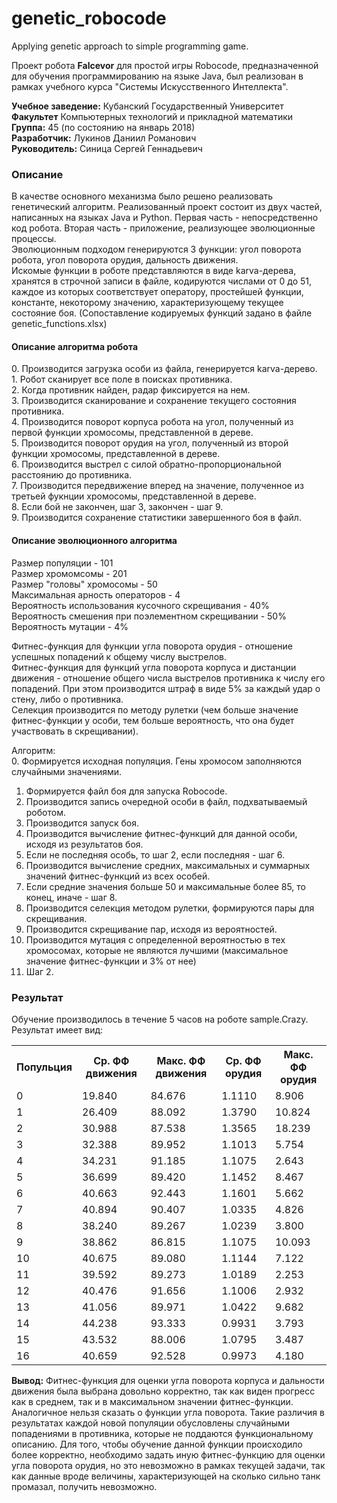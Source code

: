 # genetic_robocode
Applying genetic approach to simple programming game.

Проект робота <b>Falcevor</b> для простой игры Robocode, предназначенной для обучения программированию на языке Java, был реализован в рамках учебного курса "Системы Искусственного Интеллекта".

<b>Учебное заведение:</b> Кубанский Государственный Университет <br>
<b>Факультет</b> Компьютерных технологий и прикладной математики <br>
<b>Группа:</b> 45 (по состоянию на январь 2018) <br>
<b>Разработчик:</b> Лукинов Даниил Романович <br>
<b>Руководитель:</b> Синица Сергей Геннадьевич <br>

<h3> Описание </h3>
В качестве основного механизма было решено реализовать генетический алгоритм. Реализованный проект состоит из двух частей, написанных на языках Java и Python. Первая часть - непосредственно код робота. Вторая часть - приложение, реализующее эволюционные процессы.<br>
Эволюционным подходом генерируются 3 функции: угол поворота робота, угол поворота орудия, дальность движения.<br>
Искомые функции в роботе представляются в виде karva-дерева, хранятся в строчной записи в файле, кодируются числами от 0 до 51, каждое из которых соответствует оператору, простейшей функции, константе, некоторому значению, характеризующему текущее состояние боя. (Сопоставление кодируемых функций задано в файле genetic_functions.xlsx)

<h4> Описание алгоритма робота </h4>
0. Производится загрузка особи из файла, генерируется karva-дерево.<br>1. Робот сканирует все поле в поисках противника. <br> 2. Когда противник найден, радар фиксируется на нем. <br> 3. Производится сканирование и сохранение текущего состояния противника. <br> 4. Производится поворот корпуса робота на угол, полученный из первой функции хромосомы, представленной в дереве. <br> 5. Производится поворот орудия на угол, полученный из второй функции хромосомы, представленной в дереве. <br> 6. Производится выстрел с силой обратно-пропорциональной расстоянию до противника. <br> 7. Производится передвижение вперед на значение, полученное из третьей фукнции хромосомы, представленной в дереве. <br> 8. Если бой не закончен, шаг 3, закончен - шаг 9. <br> 9. Производится сохранение статистики завершенного боя в файл. <br>

<h4> Описание эволюционного алгоритма </h4>
Размер популяции - 101<br>
Размер хромомсомы - 201<br>
Размер "головы" хромосомы - 50<br>
Максимальная арность операторов - 4<br>
Вероятность использования кусочного скрещивания - 40%<br>
Вероятность смешения при поэлементном скрещивании - 50%<br>
Вероятность мутации - 4%<br>

Фитнес-функция для функции угла поворота орудия - отношение успешных попадений к общему числу выстрелов.<br>
Фитнес-функция для функций угла поворота корпуса и дистанции движения - отношение общего числа выстрелов противника к числу его попадений. При этом производится штраф в виде 5% за каждый удар о стену, либо о противника.<br>
Селекция производится по методу рулетки (чем больше значение фитнес-функции у особи, тем больше вероятность, что она будет участвовать в скрещивании).<br>

Алгоритм:<br>
0. Формируется исходная популяция. Гены хромосом заполняются случайными значениями.<br>
1. Формируется файл боя для запуска Robocode.<br>
2. Производится запись очередной особи в файл, подхватываемый роботом.<br>
3. Производится запуск боя.<br>
4. Производится вычисление фитнес-функций для данной особи, исходя из результатов боя.<br>
5. Если не последняя особь, то шаг 2, если последняя - шаг 6.<br>
6. Производится вычисление средних, максимальных и суммарных значений фитнес-функций из всех особей.<br>
7. Если средние значения больше 50 и максимальные более 85, то конец, иначе - шаг 8.<br>
8. Производится селекция методом рулетки, формируются пары для скрещивания.<br>
9. Производится скрещивание пар, исходя из вероятностей.<br>
10. Производится мутация с определенной вероятностью в тех хромосомах, которые не являются лучшими (максимальное значение фитнес-функции и 3% от нее)
11. Шаг 2.

<h3> Результат </h3>
Обучение производилось в течение 5 часов на роботе sample.Crazy. Результат имеет вид:<br>
<table>
<tr><th>Попульция</th> <th>Ср. ФФ движения</th> <th>Макс. ФФ движения</th> <th>Ср. ФФ орудия </th><th>Макс. ФФ орудия </th><tr>
<tr><td> 0 </td><td> 19.840 </td><td> 84.676 </td><td> 1.1110 </td><td> 8.906</td></tr>
<tr><td> 1 </td><td> 26.409 </td><td> 88.092 </td><td> 1.3790 </td><td> 10.824</td></tr>
<tr><td> 2 </td><td> 30.988 </td><td> 87.538 </td><td> 1.3565 </td><td> 18.239</td></tr>
<tr><td> 3 </td><td> 32.388 </td><td> 89.952 </td><td> 1.1013 </td><td> 5.754</td></tr>
<tr><td> 4 </td><td> 34.231 </td><td> 91.185 </td><td> 1.1075 </td><td> 2.643</td></tr>
<tr><td> 5 </td><td> 36.699 </td><td> 89.420 </td><td> 1.1452 </td><td> 8.467</td></tr>
<tr><td> 6 </td><td> 40.663 </td><td> 92.443 </td><td> 1.1601 </td><td> 5.662</td></tr>
<tr><td> 7 </td><td> 40.894 </td><td> 90.407 </td><td> 1.0335 </td><td> 4.826</td></tr>
<tr><td> 8 </td><td> 38.240 </td><td> 89.267 </td><td> 1.0239 </td><td> 3.800</td></tr>
<tr><td> 9 </td><td> 38.862 </td><td> 86.815 </td><td> 1.1075 </td><td> 10.093</td></tr>
<tr><td> 10 </td><td> 40.675 </td><td> 89.080 </td><td> 1.1144 </td><td> 7.122</td></tr>
<tr><td> 11 </td><td> 39.592 </td><td> 89.273 </td><td> 1.0189 </td><td> 2.253</td></tr>
<tr><td> 12 </td><td> 40.476 </td><td> 91.656 </td><td> 1.1006 </td><td> 2.932</td></tr>
<tr><td> 13 </td><td> 41.056 </td><td> 89.971 </td><td> 1.0422 </td><td> 9.682</td></tr>
<tr><td> 14 </td><td> 44.238 </td><td> 93.333 </td><td> 0.9931 </td><td> 3.793</td></tr>
<tr><td> 15 </td><td> 43.532 </td><td> 88.006 </td><td> 1.0795 </td><td> 3.487</td></tr>
<tr><td> 16 </td><td> 40.659 </td><td> 92.528 </td><td> 0.9973 </td><td> 4.180</td></tr>
</table>
<b>Вывод:</b> Фитнес-функция для оценки угла поворота корпуса и дальности движения была выбрана довольно корректно, так как виден прогресс как в среднем, так и в максимальном значении фитнес-функции. Аналогичное нельзя сказать о функции угла поворота. Такие различия в результатах каждой новой популяции обусловлены случайными попадениями в противника, которые не поддаются функциональному описанию. Для того, чтобы обучение данной функции происходило более корректно, необходимо задать иную фитнес-функцию для оценки угла поворота орудия, но это невозможно в рамках текущей задачи, так как данные вроде величины, характеризующей на сколько сильно танк промазал, получить невозможно.
